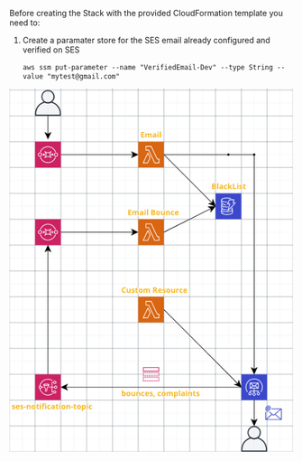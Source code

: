 Before creating the Stack with the provided CloudFormation template you need to:

1) Create a paramater store for the SES email already configured and verified on SES<br/>
    ```
    aws ssm put-parameter --name "VerifiedEmail-Dev" --type String --value "mytest@gmail.com"
    ```
    
![Summary Diagram](https://github.com/ryanjwaters/aws-tools/blob/master/Serverless-EmailBlackList/summary.png)
